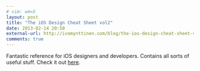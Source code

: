 ```yaml
---
# vim: wm=5
layout: post
title: "The iOS Design Cheat Sheet vol2"
date: 2013-02-14 20:50
external-url: http://ivomynttinen.com/blog/the-ios-design-cheat-sheet-volume-2/
comments: true
---
```

Fantastic reference for iOS designers and developers. Contains all sorts of useful stuff.  Check it out
[here](http://ivomynttinen.com/blog/the-ios-design-cheat-sheet-volume-2/).
